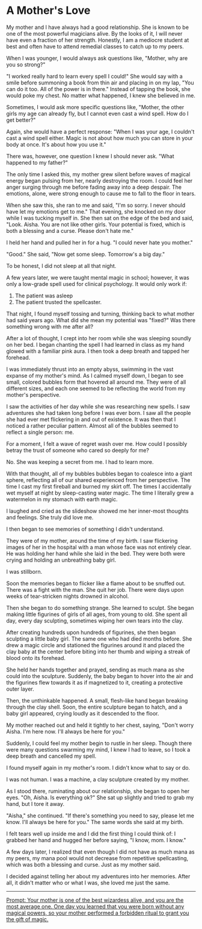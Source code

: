 # A Mother's Love

My mother and I have always had a good relationship.
She is known to be one of the most powerful magicians alive.
By the looks of it, I will never have even a fraction of her strength.
Honestly, I am a mediocre student at best and often have to attend remedial classes to catch up to my peers.

When I was younger, I would always ask questions like, "Mother, why are you so strong?"

"I worked really hard to learn every spell I could!"
She would say with a smile before summoning a book from thin air and placing in on my lap, "You can do it too. All of the power is in there."
Instead of tapping the book, she would poke my chest.
No matter what happened, I knew she believed in me.

Sometimes, I would ask more specific questions like, "Mother, the other girls my age can already fly, but I cannot even cast a wind spell. How do I get better?"

Again, she would have a perfect response: "When I was your age, I couldn't cast a wind spell either. Magic is not about how much you can store in your body at once. It's about how you use it."

There was, however, one question I knew I should never ask. "What happened to my father?"

The only time I asked this, my mother grew silent before waves of magical energy began pulsing from her, nearly destroying the room.
I could feel her anger surging through me before fading away into a deep despair.
The emotions, alone, were strong enough to cause me to fall to the floor in tears.

When she saw this, she ran to me and said, "I'm so sorry. I never should have let my emotions get to me."
That evening, she knocked on my door while I was tucking myself in. She then sat on the edge of the bed and said, "Look. Aisha. You are not like other girls. Your potential is fixed, which is both a blessing and a curse. Please don't hate me."

I held her hand and pulled her in for a hug. "I could never hate you mother."

"Good." She said, "Now get some sleep. Tomorrow's a big day."

To be honest, I did not sleep at all that night.

A few years later, we were taught mental magic in school; however, it was only a low-grade spell used for clinical psychology.
It would only work if:

1. The patient was asleep
2. The patient trusted the spellcaster.

That night, I found myself tossing and turning, thinking back to what mother had said years ago.
What did she mean my potential was "fixed?"
Was there something wrong with me after all?

After a lot of thought, I crept into her room while she was sleeping soundly on her bed.
I began chanting the spell I had learned in class as my hand glowed with a familiar pink aura.
I then took a deep breath and tapped her forehead.

I was immediately thrust into an empty abyss, swimming in the vast expanse of my mother's mind.
As I calmed myself down, I began to see small, colored bubbles form that hovered all around me.
They were of all different sizes, and each one seemed to be reflecting the world from my mother's perspective.

I saw the activities of her day while she was researching new spells.
I saw adventures she had taken long before I was ever born.
I saw all the people she had ever met flickering in and out of existence.
It was then that I noticed a rather peculiar pattern.
Almost all of the bubbles seemed to reflect a single person: me.

For a moment, I felt a wave of regret wash over me.
How could I possibly betray the trust of someone who cared so deeply for me?

No.
She was keeping a secret from me.
I had to learn more.

With that thought, all of my bubbles bubbles began to coalesce into a giant sphere, reflecting all of our shared experienced from her perspective.
The time I cast my first fireball and burned my skirt off.
The times I accidentally wet myself at night by sleep-casting water magic.
The time I literally grew a watermelon in my stomach with earth magic.

I laughed and cried as the slideshow showed me her inner-most thoughts and feelings.
She truly did love me.

I then began to see memories of something I didn't understand.

They were of my mother, around the time of my birth.
I saw flickering images of her in the hospital with a man whose face was not entirely clear.
He was holding her hand while she laid in the bed.
They were both were crying and holding an unbreathing baby girl.

I was stillborn.

Soon the memories began to flicker like a flame about to be snuffed out.
There was a fight with the man.
She quit her job.
There were days upon weeks of tear-stricken nights drowned in alcohol.

Then she began to do something strange.
She learned to sculpt.
She began making little figurines of girls of all ages, from young to old.
She spent all day, every day sculpting, sometimes wiping her own tears into the clay.

After creating hundreds upon hundreds of figurines, she then began sculpting a little baby girl.
The same one who had died months before.
She drew a magic circle and stationed the figurines around it and placed the clay baby at the center before biting into her thumb and wiping a streak of blood onto its forehead.

She held her hands together and prayed, sending as much mana as she could into the sculpture.
Suddenly, the baby began to hover into the air and the figurines flew towards it as if magnetized to it, creating a protective outer layer.

Then, the unthinkable happened.
A small, flesh-like hand began breaking through the clay shell.
Soon, the entire sculpture began to hatch, and a baby girl appeared, crying loudly as it descended to the floor.

My mother reached out and held it tightly to her chest, saying, "Don't worry Aisha. I'm here now. I'll always be here for you."

Suddenly, I could feel my mother begin to rustle in her sleep.
Though there were many questions swarming my mind, I knew I had to leave, so I took a deep breath and cancelled my spell.

I found myself again in my mother's room.
I didn't know what to say or do.

I was not human.
I was a machine, a clay sculpture created by my mother.

As I stood there, ruminating about our relationship, she began to open her eyes.
"Oh, Aisha. Is everything ok?" She sat up slightly and tried to grab my hand, but I tore it away.

"Aisha," she continued. "If there's something you need to say, please let me know. I'll always be here for you." The same words she said at my birth.

I felt tears well up inside me and I did the first thing I could think of: I grabbed her hand and hugged her before saying, "I know, mom. I know."

A few days later, I realized that even though I did not have as much mana as my peers, my mana pool would not decrease from repetitive spellcasting, which was both a blessing and curse.
Just as my mother said.

I decided against telling her about my adventures into her memories.
After all, it didn't matter who or what I was, she loved me just the same.

---
[Prompt: Your mother is one of the best wizardess alive, and you are the most average one. One day you learned that you were born without any magical powers, so your mother performed a forbidden ritual to grant you the gift of magic.](https://www.reddit.com/r/WritingPrompts/comments/l8vjvl/wp_your_mother_is_one_of_the_best_wizardess_alive/glf3pzk/)
